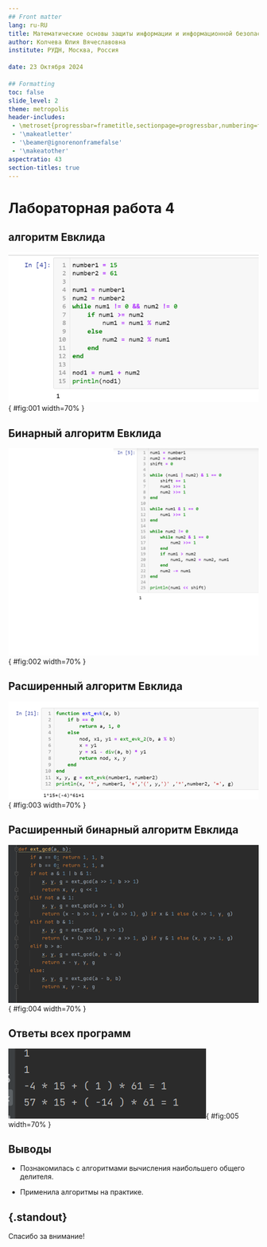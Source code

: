 ```yaml
---
## Front matter
lang: ru-RU
title: Математические основы защиты информации и информационной безопасности
author: Колчева Юлия Вячеславовна
institute: РУДН, Москва, Россия

date: 23 Октября 2024

## Formatting
toc: false
slide_level: 2
theme: metropolis
header-includes: 
 - \metroset{progressbar=frametitle,sectionpage=progressbar,numbering=fraction}
 - '\makeatletter'
 - '\beamer@ignorenonframefalse'
 - '\makeatother'
aspectratio: 43
section-titles: true
---
```


# Лабораторная работа 4

## алгоритм Евклида

![Реализация программы](image/1.png){ #fig:001 width=70% }

## Бинарный алгоритм Евклида

![Реализация программы](image/2.png){ #fig:002 width=70% }

## Расширенный алгоритм Евклида

![Реализация программы](image/3.png){ #fig:003 width=70% }

## Расширенный бинарный алгоритм Евклида

![Реализация программы](image/4.png){ #fig:004 width=70% }

## Ответы всех программ

![Вывод программ](image/5.png){ #fig:005 width=70% }



## Выводы

- Познакомилась с алгоритмами вычисления наибольшего общего делителя.

- Применила алгоритмы на практике.


## {.standout}

Спасибо за внимание!
